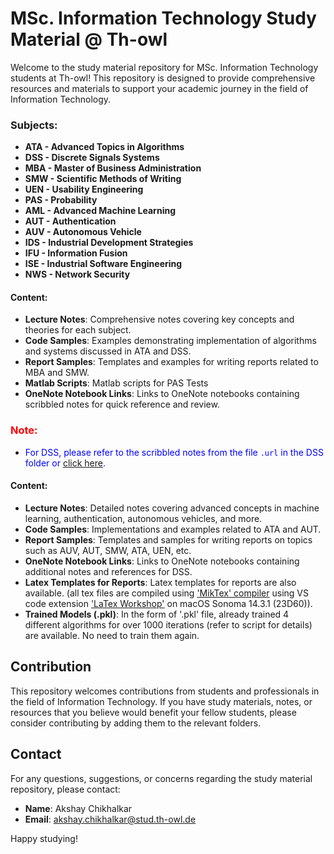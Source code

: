 # MSc. Information Technology Study Material @ Th-owl

Welcome to the study material repository for MSc. Information Technology students at Th-owl! This repository is designed to provide comprehensive resources and materials to support your academic journey in the field of Information Technology.


### Subjects:

- **ATA - Advanced Topics in Algorithms**
- **DSS - Discrete Signals Systems**
- **MBA - Master of Business Administration**
- **SMW - Scientific Methods of Writing**
- **UEN - Usability Engineering**
- **PAS - Probability**
- **AML - Advanced Machine Learning**
- **AUT - Authentication**
- **AUV - Autonomous Vehicle**
- **IDS - Industrial Development Strategies**
- **IFU - Information Fusion**
- **ISE - Industrial Software Engineering**
- **NWS - Network Security**

#### Content:
- **Lecture Notes**: Comprehensive notes covering key concepts and theories for each subject.
- **Code Samples**: Examples demonstrating implementation of algorithms and systems discussed in ATA and DSS.
- **Report Samples**: Templates and examples for writing reports related to MBA and SMW.
- **Matlab Scripts**: Matlab scripts for PAS Tests
- **OneNote Notebook Links**: Links to OneNote notebooks containing scribbled notes for quick reference and review.

### <span style="color:red">Note:</span>
- <span style="color:blue"> For DSS, please refer to the scribbled notes from the file `.url` in the DSS folder or [click here](https://1drv.ms/o/s!Ao-9KOZo7bY9gWRqYJ6VQ9kSn4tp?e=y5hykQ).</span>


#### Content:
- **Lecture Notes**: Detailed notes covering advanced concepts in machine learning, authentication, autonomous vehicles, and more.
- **Code Samples**: Implementations and examples related to ATA and AUT.
- **Report Samples**: Templates and samples for writing reports on topics such as AUV, AUT, SMW, ATA, UEN, etc.
- **OneNote Notebook Links**: Links to OneNote notebooks containing additional notes and references for DSS.
- **Latex Templates for Reports**: Latex templates for reports are also available. (all tex files are compiled using ['MikTex' compiler](https://miktex.org/howto/install-miktex-mac) using VS code extension ['LaTex Workshop'](https://marketplace.visualstudio.com/items?itemName=James-Yu.latex-workshop) on macOS Sonoma 14.3.1 (23D60)).
- **Trained Models (.pkl)**: In the form of '.pkl' file, already trained 4 different algorithms for over 1000 iterations (refer to script for details) are available. No need to train them again.

## Contribution

This repository welcomes contributions from students and professionals in the field of Information Technology. If you have study materials, notes, or resources that you believe would benefit your fellow students, please consider contributing by adding them to the relevant folders.

## Contact

For any questions, suggestions, or concerns regarding the study material repository, please contact:

- **Name**: Akshay Chikhalkar
- **Email**: akshay.chikhalkar@stud.th-owl.de

Happy studying!
